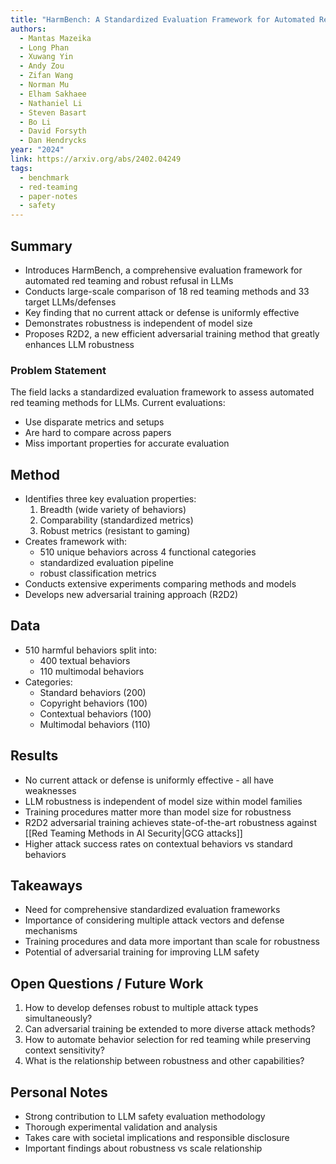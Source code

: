 ```yaml
---
title: "HarmBench: A Standardized Evaluation Framework for Automated Red Teaming and Robust Refusal"
authors:
  - Mantas Mazeika
  - Long Phan
  - Xuwang Yin
  - Andy Zou
  - Zifan Wang
  - Norman Mu
  - Elham Sakhaee
  - Nathaniel Li
  - Steven Basart
  - Bo Li
  - David Forsyth
  - Dan Hendrycks
year: "2024"
link: https://arxiv.org/abs/2402.04249
tags:
  - benchmark
  - red-teaming
  - paper-notes
  - safety
---
```

## Summary
- Introduces HarmBench, a comprehensive evaluation framework for automated red teaming and robust refusal in LLMs
- Conducts large-scale comparison of 18 red teaming methods and 33 target LLMs/defenses
- Key finding that no current attack or defense is uniformly effective
- Demonstrates robustness is independent of model size
- Proposes R2D2, a new efficient adversarial training method that greatly enhances LLM robustness
### Problem Statement
The field lacks a standardized evaluation framework to assess automated red teaming methods for LLMs. Current evaluations:
- Use disparate metrics and setups
- Are hard to compare across papers
- Miss important properties for accurate evaluation

## Method
- Identifies three key evaluation properties:
  1. Breadth (wide variety of behaviors)
  2. Comparability (standardized metrics)
  3. Robust metrics (resistant to gaming)
- Creates framework with:
  - 510 unique behaviors across 4 functional categories
  - standardized evaluation pipeline
  - robust classification metrics
- Conducts extensive experiments comparing methods and models
- Develops new adversarial training approach (R2D2)

## Data
- 510 harmful behaviors split into:
  - 400 textual behaviors
  - 110 multimodal behaviors
- Categories:
  - Standard behaviors (200)
  - Copyright behaviors (100)
  - Contextual behaviors (100) 
  - Multimodal behaviors (110)

## Results
- No current attack or defense is uniformly effective - all have weaknesses
- LLM robustness is independent of model size within model families
- Training procedures matter more than model size for robustness
- R2D2 adversarial training achieves state-of-the-art robustness against [[Red Teaming Methods in AI Security|GCG attacks]]
- Higher attack success rates on contextual behaviors vs standard behaviors

## Takeaways
- Need for comprehensive standardized evaluation frameworks
- Importance of considering multiple attack vectors and defense mechanisms
- Training procedures and data more important than scale for robustness
- Potential of adversarial training for improving LLM safety

## Open Questions / Future Work
1. How to develop defenses robust to multiple attack types simultaneously?
2. Can adversarial training be extended to more diverse attack methods?
3. How to automate behavior selection for red teaming while preserving context sensitivity?
4. What is the relationship between robustness and other capabilities?

## Personal Notes
- Strong contribution to LLM safety evaluation methodology
- Thorough experimental validation and analysis
- Takes care with societal implications and responsible disclosure
- Important findings about robustness vs scale relationship